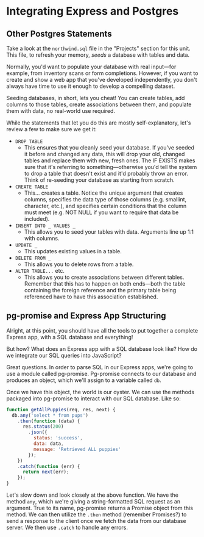 # Integrating Express and Postgres

## Other Postgres Statements

Take a look at the `northwind.sql` file in the "Projects" section for this unit.
This file, to refresh your memory, *seeds* a database with tables and data.

Normally, you'd want to populate your database with real input—for example,
from inventory scans or form completions. However, if you want to create and
show a web app that you've developed independently, you don't always have time
to use it enough to develop a compelling dataset.

Seeding databases, in short, lets you cheat! You can create tables, add columns
to those tables, create associations between them, and populate them with
data, no real-world use required.

While the statements that let you do this are mostly self-explanatory, let's
review a few to make sure we get it:

* `DROP TABLE`
  - This ensures that you cleanly seed your database. If you've seeded
  it before and changed any data, this will drop your old, changed tables
  and replace them with new, fresh ones. The IF EXISTS makes sure that it's
  referring to something—otherwise you'd tell the system to drop a table
  that doesn't exist and it'd probably throw an error. Think of re-seeding
  your database as starting from scratch.
* `CREATE TABLE`
  - This... creates a table. Notice the unique argument that creates columns,
  specifies the data type of those columns (e.g. smallint, character, etc.),
  and specifies certain conditions that the column must meet (e.g. NOT NULL if you want
  to require that data be included).
* `INSERT INTO _ VALUES _`
  - This allows you to seed your tables with data. Arguments line up 1:1
  with columns.
* `UPDATE _`
  - This updates existing values in a table.
* `DELETE FROM _`
  - This allows you to delete rows from a table.
* `ALTER TABLE...` etc.
  - This allows you to create associations between different tables. Remember
  that this has to happen on both ends—both the table containing the foreign
  reference and the primary table being referenced have to have this association
  established.

## pg-promise and Express App Structuring

Alright, at this point, you should have all the tools to put together a complete
Express app, with a SQL database and everything!

But how? What does an Express app with a SQL database look like? How do we
integrate our SQL queries into JavaScript?

Great questions. In order to parse SQL in our Express apps, we're going to use
a module called pg-promise. Pg-promise connects to our database and produces
an object, which we'll assign to a variable called `db`.

Once we have this object, the world is our oyster. We can use the methods
packaged into pg-promise to interact with our SQL database. Like so:

```javascript
function getAllPuppies(req, res, next) {
  db.any('select * from pups')
    .then(function (data) {
      res.status(200)
        .json({
          status: 'success',
          data: data,
          message: 'Retrieved ALL puppies'
        });
    })
    .catch(function (err) {
      return next(err);
    });
}
```

Let's slow down and look closely at the above function. We have the method `any`,
which we're giving a string-formatted SQL request as an argument. True to its name,
pg-promise returns a Promise object from this method. We can then utilize the `.then`
method (remember Promises?) to send a response to the client once we fetch the
data from our database server. We then use `.catch` to handle any errors.
